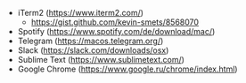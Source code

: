 - iTerm2 (https://www.iterm2.com/)
  - https://gist.github.com/kevin-smets/8568070
- Spotify (https://www.spotify.com/de/download/mac/)
- Telegram (https://macos.telegram.org/)
- Slack (https://slack.com/downloads/osx)
- Sublime Text (https://www.sublimetext.com/)
- Google Chrome (https://www.google.ru/chrome/index.html)
